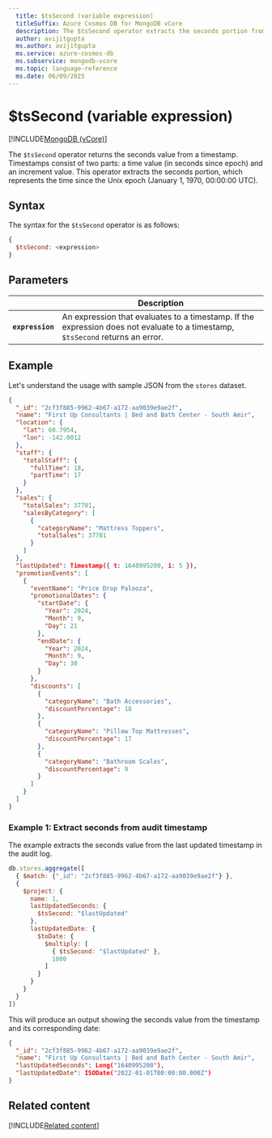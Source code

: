 ```yaml
---
  title: $tsSecond (variable expression)
  titleSuffix: Azure Cosmos DB for MongoDB vCore
  description: The $tsSecond operator extracts the seconds portion from a timestamp value.
  author: avijitgupta
  ms.author: avijitgupta
  ms.service: azure-cosmos-db
  ms.subservice: mongodb-vcore
  ms.topic: language-reference
  ms.date: 06/09/2025
---
```


# $tsSecond (variable expression)

[!INCLUDE[MongoDB (vCore)](~/reusable-content/ce-skilling/azure/includes/cosmos-db/includes/appliesto-mongodb-vcore.md)]

The `$tsSecond` operator returns the seconds value from a timestamp. Timestamps consist of two parts: a time value (in seconds since epoch) and an increment value. This operator extracts the seconds portion, which represents the time since the Unix epoch (January 1, 1970, 00:00:00 UTC).

## Syntax

The syntax for the `$tsSecond` operator is as follows:

```javascript
{
  $tsSecond: <expression>
}
```

## Parameters

| | Description |
| --- | --- |
| **`expression`** | An expression that evaluates to a timestamp. If the expression does not evaluate to a timestamp, `$tsSecond` returns an error. |

## Example

Let's understand the usage with sample JSON from the `stores` dataset.

```json
{
  "_id": "2cf3f885-9962-4b67-a172-aa9039e9ae2f",
  "name": "First Up Consultants | Bed and Bath Center - South Amir",
  "location": {
    "lat": 60.7954,
    "lon": -142.0012
  },
  "staff": {
    "totalStaff": {
      "fullTime": 18,
      "partTime": 17
    }
  },
  "sales": {
    "totalSales": 37701,
    "salesByCategory": [
      {
        "categoryName": "Mattress Toppers",
        "totalSales": 37701
      }
    ]
  },
  "lastUpdated": Timestamp({ t: 1640995200, i: 5 }),
  "promotionEvents": [
    {
      "eventName": "Price Drop Palooza",
      "promotionalDates": {
        "startDate": {
          "Year": 2024,
          "Month": 9,
          "Day": 21
        },
        "endDate": {
          "Year": 2024,
          "Month": 9,
          "Day": 30
        }
      },
      "discounts": [
        {
          "categoryName": "Bath Accessories",
          "discountPercentage": 18
        },
        {
          "categoryName": "Pillow Top Mattresses",
          "discountPercentage": 17
        },
        {
          "categoryName": "Bathroom Scales",
          "discountPercentage": 9
        }
      ]
    }
  ]
}
```

### Example 1: Extract seconds from audit timestamp

The example extracts the seconds value from the last updated timestamp in the audit log.

```javascript
db.stores.aggregate([
  { $match: {"_id": "2cf3f885-9962-4b67-a172-aa9039e9ae2f"} },
  {
    $project: {
      name: 1,
      lastUpdatedSeconds: {
        $tsSecond: "$lastUpdated"
      },
      lastUpdatedDate: {
        $toDate: {
          $multiply: [
            { $tsSecond: "$lastUpdated" },
            1000
          ]
        }
      }
    }
  }
])
```

This will produce an output showing the seconds value from the timestamp and its corresponding date:

```json
{
  "_id": "2cf3f885-9962-4b67-a172-aa9039e9ae2f",
  "name": "First Up Consultants | Bed and Bath Center - South Amir",
  "lastUpdatedSeconds": Long("1640995200"),
  "lastUpdatedDate": ISODate("2022-01-01T00:00:00.000Z")
}
```

## Related content

[!INCLUDE[Related content](../includes/related-content.md)]